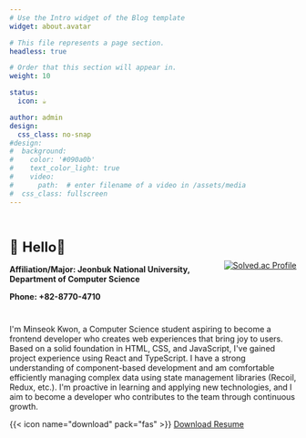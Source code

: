 ```yaml
---
# Use the Intro widget of the Blog template
widget: about.avatar

# This file represents a page section.
headless: true

# Order that this section will appear in.
weight: 10

status:
  icon: ☕️

author: admin
design:
  css_class: no-snap 
#design:
#  background:
#    color: '#090a0b'
#    text_color_light: true
#    video:
#      path:  # enter filename of a video in /assets/media
#  css_class: fullscreen
---
```


<div id="intro"></div>

<div id="greeting"></div>

<!-- 기술 스택은 별도 섹션으로 이동 --> 

<div id="basic-info"></div>

<div style="display: flex; justify-content: space-between; align-items: center; gap: 2rem; flex-wrap: wrap; margin: 2rem 0;">
  <div style="flex: 1; min-width: 300px;">
    <p style="font-size: 1.5rem; margin-bottom: 1rem;">👋 <strong>Hello👋</strong></p>
    <p style="margin-bottom: 0.5rem;"><strong>Affiliation/Major: Jeonbuk National University, Department of Computer Science</strong></p>
    <p style="margin-bottom: 0.5rem;"><strong>Phone: +82-8770-4710</strong></p>
  </div>
  <div style="flex: 0 0 auto;">
    <a href="https://solved.ac/seg7577/" target="_blank">
      <img src="http://mazassumnida.wtf/api/v2/generate_badge?boj=seg7577" alt="Solved.ac Profile" />
    </a>
  </div>
</div>


<div id="self-introduction"></div>
<p class="text-justify">
I'm Minseok Kwon, a Computer Science student aspiring to become a frontend developer who creates web experiences that bring joy to users. Based on a solid foundation in HTML, CSS, and JavaScript, I've gained project experience using React and TypeScript. I have a strong understanding of component-based development and am comfortable efficiently managing complex data using state management libraries (Recoil, Redux, etc.). I'm proactive in learning and applying new technologies, and I aim to become a developer who contributes to the team through continuous growth.
</p>

{{< icon name="download" pack="fas" >}} [Download Resume](/uploads/resume.pdf)





<!-- Doc version: v2025.10.25 -->
